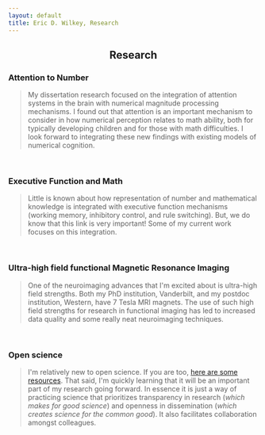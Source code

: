 ```yaml
---
layout: default
title: Eric D. Wilkey, Research
---
```


<meta name="viewport" content="width=device-width, initial-scale=1.0">
<h2><center>Research</center></h2>

### Attention to Number
> My dissertation research focused on the integration of attention systems in the brain with numerical magnitude processing mechanisms. I found out that attention is an important mechanism to consider in how numerical perception relates to math ability, both for typically developing children and for those with math difficulties. I look forward to integrating these new findings with existing models of numerical cognition.
<br>

### Executive Function and Math
> Little is known about how representation of number and mathematical knowledge is integrated with executive function mechanisms (working memory, inhibitory control, and rule switching). But, we do know that this link is very important! Some of my current work focuses on this integration.
<br>

### Ultra-high field functional Magnetic Resonance Imaging
> One of the neuroimaging advances that I'm excited about is ultra-high field strengths. Both my PhD institution, Vanderbilt, and my postdoc institution, Western, have 7 Tesla MRI magnets. The use of such high field strengths for research in functional imaging has led to increased data quality and some really neat neuroimaging techniques.
<br>

### Open science
> I'm relatively new to open science. If you are too, [here are some resources](https://opensciencemooc.eu/). That said, I'm quickly learning that it will be an important part of my research going forward. In essence it is just a way of practicing science that prioritizes transparency in research (_which makes for good science_) and openness in dissemination (_which creates science for the common good_). It also facilitates collaboration amongst colleagues.
